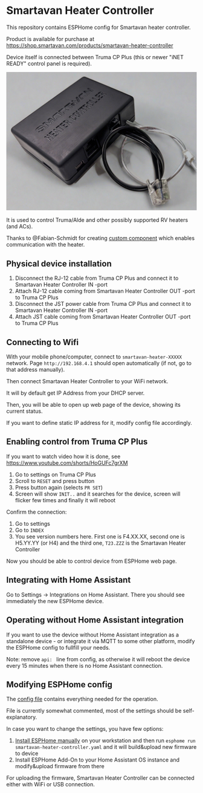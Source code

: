# Smartavan Heater Controller

This repository contains ESPHome config for Smartavan heater controller.

Product is available for purchase at https://shop.smartavan.com/products/smartavan-heater-controller

Device itself is connected between Truma CP Plus (this or newer "iNET READY" control panel is required).

![Smartavan heater controller](img/smartavan-heater-controller.jpg)


It is used to control Truma/Alde and other possibly supported RV heaters (and ACs).

Thanks to @Fabian-Schmidt for creating [custom component](https://github.com/Fabian-Schmidt/esphome-truma_inetbox) which enables communication with the heater.

## Physical device installation

1. Disconnect the RJ-12 cable from Truma CP Plus and connect it to Smartavan Heater Controller IN -port
2. Attach RJ-12 cable coming from Smartavan Heater Controller OUT -port to Truma CP Plus
3. Disconnect the JST power cable from Truma CP Plus and connect it to Smartavan Heater Controller IN -port
4. Attach JST cable coming from Smartavan Heater Controller OUT -port to Truma CP Plus

## Connecting to Wifi

With your mobile phone/computer, connect to `smartavan-heater-XXXXX` network. Page `http://192.168.4.1` should open automatically (if not, go to that address manually).

Then connect Smartavan Heater Controller to your WiFi network.

It will by default get IP Address from your DHCP server.

Then, you will be able to open up web page of the device, showing its current status.

If you want to define static IP address for it, modify config file accordingly.

## Enabling control from Truma CP Plus

If you want to watch video how it is done, see https://www.youtube.com/shorts/HoGUFc7grXM

1. Go to settings on Truma CP Plus
2. Scroll to `RESET` and press button
3. Press button again (selects `PR SET`)
4. Screen will show `INIT..` and it searches for the device, screen will flicker few times and finally it will reboot

Confirm the connection:
1. Go to settings
2. Go to `INDEX`
3. You see version numbers here. First one is F4.XX.XX, second one is H5.YY.YY (or H4) and the third one, `T23.ZZZ` is the Smartavan Heater Controller

Now you should be able to control device from ESPHome web page.

## Integrating with Home Assistant

Go to Settings -> Integrations on Home Assistant. There you should see immediately the new ESPHome device.

## Operating without Home Assistant integration

If you want to use the device without Home Assistant integration as a standalone device - or integrate it via MQTT to some other platform, modify the ESPHome config to fullfill your needs.

Note: remove `api: ` line from config, as otherwise it will reboot the device every 15 minutes when there is no Home Assistant connection.

## Modifying ESPHome config

The [config file](https://github.com/smartavan/smartavan-heater-controller/blob/main/smartavan-heater-controller-truma.yaml) contains everything needed for the operation.

File is currently somewhat commented, most of the settings should be self-explanatory.

In case you want to change the settings, you have few options:
1. [Install ESPHome manually](https://esphome.io/guides/installing_esphome.html) on your workstation and then run `esphome run smartavan-heater-controller.yaml` and it will build&upload new firmware to device
2. Install ESPHome Add-On to your Home Assistant OS instance and modify&upload firmware from there

For uploading the firmware, Smartavan Heater Controller can be connected either with WiFi or USB connection.